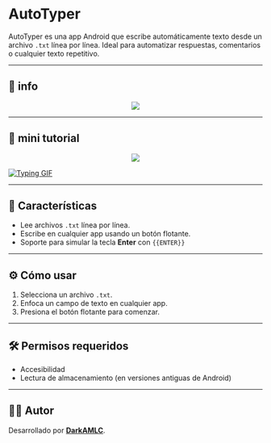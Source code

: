 # AutoTyper

AutoTyper es una app Android que escribe automáticamente texto desde un archivo `.txt` línea por línea. Ideal para automatizar respuestas, comentarios o cualquier texto repetitivo.

---

## 📱 info

<p align=center><img src="https://dl.dropboxusercontent.com/scl/fi/uwxn4hkw2eaxgj1f6utnq/img1.png?rlkey=693ld2k51pij73clucyu1q3bz&st=7r46u1vl&dl=0"/></p>

---

## 🎥 mini tutorial

<p align=center><img src="https://dl.dropboxusercontent.com/scl/fi/eiaij0fx2o49jnrjd5vgd/Tutorial.gif?rlkey=py84ct78bddq5t5mtyp07bume&st=3pch6jqg&dl=0"/></p>

[![Typing GIF](Tutorial.gif)](https://dl.dropboxusercontent.com/scl/fi/eiaij0fx2o49jnrjd5vgd/Tutorial.gif?rlkey=py84ct78bddq5t5mtyp07bume&st=3pch6jqg&dl=0)

---

## 🚀 Características

- Lee archivos `.txt` línea por línea.
- Escribe en cualquier app usando un botón flotante.
- Soporte para simular la tecla **Enter** con `{{ENTER}}`

---

## ⚙️ Cómo usar

1. Selecciona un archivo `.txt`.
2. Enfoca un campo de texto en cualquier app.
3. Presiona el botón flotante para comenzar.

---

## 🛠️ Permisos requeridos

- Accesibilidad
- Lectura de almacenamiento (en versiones antiguas de Android)

---

## 👨‍💻 Autor

Desarrollado por [**DarkAMLC**](https://github.com/DarkAMLC).
